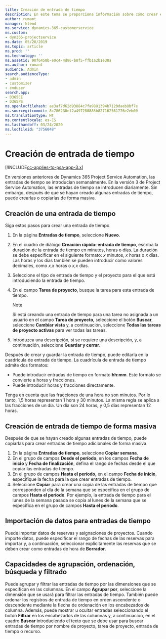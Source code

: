 ```yaml
---
title: Creación de entrada de tiempo
description: En este tema se proporciona información sobre cómo crear entradas de tiempo.
author: rumant
manager: kfend
ms.service: dynamics-365-customerservice
ms.custom:
- dyn365-projectservice
ms.date: 05/20/2019
ms.topic: article
ms.prod: ''
ms.technology: ''
ms.assetid: 90f6450b-e0c4-4d86-b8f5-ffb1a2b1e38a
ms.author: rumant
audience: Admin
search.audienceType:
- admin
- customizer
- enduser
search.app:
- D365CE
- D365PS
ms.openlocfilehash: ae3af7d62d93884c7fa9881394b7129daeb8bf7e
ms.sourcegitcommit: 8c786230ef2a497280885b827162561776e2eb00
ms.translationtype: HT
ms.contentlocale: es-ES
ms.lasthandoff: 03/24/2020
ms.locfileid: "3756048"
---
```

# <a name="create-time-entries"></a>Creación de entrada de tiempo

[!INCLUDE[cc-applies-to-psa-app-3.x](../includes/cc-applies-to-psa-app-3x.md)]

En versiones anteriores de Dynamics 365 Project Service Automation, las entradas de tiempo se introducían semanalmente. En la versión 3 de Project Service Automation, las entradas de tiempo se introducen diariamente. Sin embargo, después de que se hayan creado algunas entradas de tiempo, puede crearlas o copiarlas de forma masiva.

## <a name="create-a-time-entry"></a>Creación de una entrada de tiempo

Siga estos pasos para crear una entrada de tiempo.

1. En la página **Entradas de tiempo**, seleccione **Nuevo**.
2. En el cuadro de diálogo **Creación rápida: entrada de tiempo**, escriba la duración de la entrada de tiempo en minutos, horas o días. La duración se debe especificar en el siguiente formato: *x* minutos, *x* horas o *x* días. Las horas y los días también se pueden introducir como valores decimales, como *x,x* horas o *x,x* días.
3. Seleccione el tipo de entrada de tiempo y el proyecto para el que está introduciendo la entrada de tiempo.
4. En el campo **Tarea de proyecto**, busque la tarea para esta entrada de tiempo.

    > [!NOTE]
    > Si está creando una entrada de tiempo para una tarea no asignada a un usuario en el campo **Tarea de proyecto**, seleccione el botón **Buscar**, seleccione **Cambiar vista** y, a continuación, seleccione **Todas las tareas de proyecto activas** para ver todas las tareas.

5. Introduzca una descripción, si se requiere una descripción, y, a continuación, seleccione **Guardar y cerrar**.

Después de crear y guardar la entrada de tiempo, puede editarla en la cuadrícula de entrada de tiempo. La cuadrícula de entrada de tiempo admite dos formatos:

- Puede introducir entradas de tiempo en formato **hh:mm**. Este formato se convierte a horas y fracciones.
- Puede introducir horas y fracciones directamente.

Tenga en cuenta que las fracciones de una hora no son minutos. Por lo tanto, 1,5 horas representan 1 hora y 30 minutos. La misma regla se aplica a las fracciones de un día. Un día son 24 horas, y 0,5 días representan 12 horas.

## <a name="bulk-create-time-entries"></a>Creación de entrada de tiempo de forma masiva

Después de que se hayan creado algunas entradas de tiempo, puede copiarlas para crear entradas de tiempo adicionales de forma masiva.

1. En la página **Entradas de tiempo**, seleccione **Copiar semana**.
2. En el grupo de campos **Desde el período**, en los campos **Fecha de inicio** y **Fecha de finalización**, defina el rango de fechas desde el que copiar las entradas de tiempo.
3. En el grupo de campos **Hasta el período**, en el campo **Fecha de inicio**, especifique la fecha para la que crear entradas de tiempo.
4. Seleccione **Copiar** para crear una copia de las entradas de tiempo que corresponden al día de la semana que se especifica en el grupo de campos **Hasta el período**. Por ejemplo, la entrada de tiempo para el lunes de la semana pasada se copia al lunes de la semana que se especifica en el grupo de campos **Hasta el período**.

## <a name="import-data-for-time-entries"></a>Importación de datos para entradas de tiempo

Puede importar datos de reservas y asignaciones de proyectos. Cuando importe datos, puede especificar el rango de fechas de las reservas para importar y, a continuación, seleccionar explícitamente las reservas que se deben crear como entradas de hora de **Borrador**.

## <a name="group-by-sort-search-and-filter-capabilities"></a>Capacidades de agrupación, ordenación, búsqueda y filtrado

Puede agrupar y filtrar las entradas de tiempo por las dimensiones que se especifican en las columnas. En el campo **Agrupar por**, seleccione la dimensión que se usará para filtrar las entradas de tiempo. También puede ordenar los registros de entrada de tiempo en orden ascendente o descendente mediante la flecha de ordenación en los encabezados de columna. Además, puede mostrar u ocultar entradas seleccionando el botón **Filtrar** en los encabezados de las columnas y, a continuación, en el cuadro **Buscar** introduciendo el texto que se debe usar para buscar entradas de tiempo por nombre de proyecto, tarea de proyecto, entrada de tiempo o recurso.
